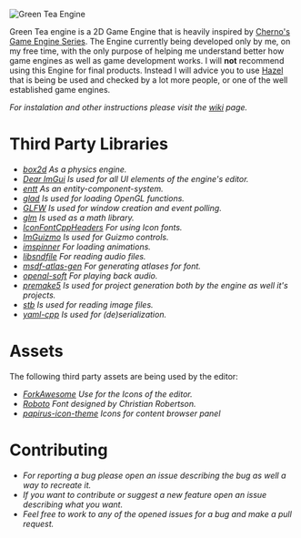 ![Green Tea Engine](https://raw.githubusercontent.com/wiki/VMormoris/GreenTea/Resources/Branding/greenteagit.png)

  Green Tea engine is a 2D Game Engine that is heavily inspired by [Cherno's](https://thecherno.com/) [Game Engine Series](https://youtube.com/playlist?list=PLlrATfBNZ98dC-V-N3m0Go4deliWHPFwT). The Engine currently being developed only by me, on my free time, with the only purpose of helping me understand better how game engines as well as game development works. I will **not** recommend using this Engine for final products. Instead I will advice you to use [Hazel](https://github.com/TheCherno/Hazel) that is being be used and checked by a lot more people, or one of the well established game engines.

_For instalation and other instructions please visit the [wiki](https://github.com/VMormoris/GreenTea/wiki) page._

# Third Party Libraries

  * _[box2d](https://box2d.org/) As a physics engine._
  * _[Dear ImGui](https://github.com/ocornut/imgui) Is used for all UI elements of the engine's editor._
  * _[entt](https://github.com/skypjack/entt) As an entity-component-system._
  * _[glad](https://glad.dav1d.de/) Is used for loading OpenGL functions._
  * _[GLFW](https://github.com/glfw/glfw) Is used for window creation and event polling._
  * _[glm](https://github.com/g-truc/glm) Is used as a math library._
  * _[IconFontCppHeaders](https://github.com/juliettef/IconFontCppHeaders) For using Icon fonts._
  * _[ImGuizmo](https://github.com/CedricGuillemet/ImGuizmo) Is used for Guizmo controls._
  * _[imspinner](https://github.com/dalerank/imspinner) For loading animations._
  * _[libsndfile](https://github.com/libsndfile/libsndfile) For reading audio files._
  * _[msdf-atlas-gen](https://github.com/Chlumsky/msdf-atlas-gen) For generating atlases for font._
  * _[openal-soft](https://github.com/kcat/openal-soft) For playing back audio._
  * _[premake5](https://github.com/premake/premake-core) Is used for project generation both by the engine as well it's projects._
  * _[stb](https://github.com/nothings/stb) Is used for reading image files._
  * _[yaml-cpp](https://github.com/jbeder/yaml-cpp) Is used for (de)serialization._
  
# Assets

The following third party assets are being used by the editor:

  * _[ForkAwesome](https://forkaweso.me/Fork-Awesome/) Use for the Icons of the editor._
  * _[Roboto](https://fonts.google.com/specimen/Roboto) Font designed by Christian Robertson._
  * _[papirus-icon-theme](https://github.com/PapirusDevelopmentTeam/papirus-icon-theme) Icons for content browser panel_

# Contributing
  * _For reporting a bug please open an issue describing the bug as well a way to recreate it._
  * _If you want to contribute or suggest a new feature open an issue describing what you want._
  * _Feel free to work to any of the opened issues for a bug and make a pull request._
